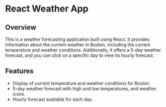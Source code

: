 # React Weather App

## Overview

This is a weather forecasting application built using React. It provides information about the current weather in Boston, including the current temperature and weather conditions. Additionally, it offers a 5-day weather forecast, and you can click on a specific day to view its hourly forecast.

## Features

- Display of current temperature and weather conditions for Boston.
- 5-day weather forecast with high and low temperatures, and weather icons.
- Hourly forecast available for each day.
